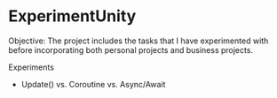 # ExperimentUnity
Objective: The project includes the tasks that I have experimented with before incorporating both personal projects and business projects.

Experiments
* Update() vs. Coroutine vs. Async/Await 